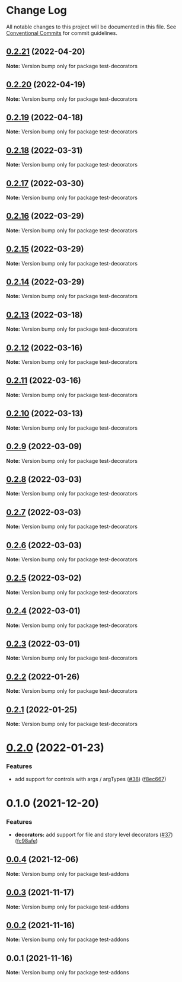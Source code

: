 # Change Log

All notable changes to this project will be documented in this file.
See [Conventional Commits](https://conventionalcommits.org) for commit guidelines.

## [0.2.21](https://github.com/tajo/ladle/compare/test-decorators@0.2.20...test-decorators@0.2.21) (2022-04-20)

**Note:** Version bump only for package test-decorators

## [0.2.20](https://github.com/tajo/ladle/compare/test-decorators@0.2.19...test-decorators@0.2.20) (2022-04-19)

**Note:** Version bump only for package test-decorators

## [0.2.19](https://github.com/tajo/ladle/compare/test-decorators@0.2.18...test-decorators@0.2.19) (2022-04-18)

**Note:** Version bump only for package test-decorators

## [0.2.18](https://github.com/tajo/ladle/compare/test-decorators@0.2.17...test-decorators@0.2.18) (2022-03-31)

**Note:** Version bump only for package test-decorators

## [0.2.17](https://github.com/tajo/ladle/compare/test-decorators@0.2.16...test-decorators@0.2.17) (2022-03-30)

**Note:** Version bump only for package test-decorators

## [0.2.16](https://github.com/tajo/ladle/compare/test-decorators@0.2.15...test-decorators@0.2.16) (2022-03-29)

**Note:** Version bump only for package test-decorators

## [0.2.15](https://github.com/tajo/ladle/compare/test-decorators@0.2.14...test-decorators@0.2.15) (2022-03-29)

**Note:** Version bump only for package test-decorators

## [0.2.14](https://github.com/tajo/ladle/compare/test-decorators@0.2.13...test-decorators@0.2.14) (2022-03-29)

**Note:** Version bump only for package test-decorators

## [0.2.13](https://github.com/tajo/ladle/compare/test-decorators@0.2.12...test-decorators@0.2.13) (2022-03-18)

**Note:** Version bump only for package test-decorators

## [0.2.12](https://github.com/tajo/ladle/compare/test-decorators@0.2.11...test-decorators@0.2.12) (2022-03-16)

**Note:** Version bump only for package test-decorators

## [0.2.11](https://github.com/tajo/ladle/compare/test-decorators@0.2.10...test-decorators@0.2.11) (2022-03-16)

**Note:** Version bump only for package test-decorators

## [0.2.10](https://github.com/tajo/ladle/compare/test-decorators@0.2.9...test-decorators@0.2.10) (2022-03-13)

**Note:** Version bump only for package test-decorators

## [0.2.9](https://github.com/tajo/ladle/compare/test-decorators@0.2.8...test-decorators@0.2.9) (2022-03-09)

**Note:** Version bump only for package test-decorators

## [0.2.8](https://github.com/tajo/ladle/compare/test-decorators@0.2.7...test-decorators@0.2.8) (2022-03-03)

**Note:** Version bump only for package test-decorators

## [0.2.7](https://github.com/tajo/ladle/compare/test-decorators@0.2.6...test-decorators@0.2.7) (2022-03-03)

**Note:** Version bump only for package test-decorators

## [0.2.6](https://github.com/tajo/ladle/compare/test-decorators@0.2.5...test-decorators@0.2.6) (2022-03-03)

**Note:** Version bump only for package test-decorators

## [0.2.5](https://github.com/tajo/ladle/compare/test-decorators@0.2.4...test-decorators@0.2.5) (2022-03-02)

**Note:** Version bump only for package test-decorators

## [0.2.4](https://github.com/tajo/ladle/compare/test-decorators@0.2.3...test-decorators@0.2.4) (2022-03-01)

**Note:** Version bump only for package test-decorators

## [0.2.3](https://github.com/tajo/ladle/compare/test-decorators@0.2.2...test-decorators@0.2.3) (2022-03-01)

**Note:** Version bump only for package test-decorators

## [0.2.2](https://github.com/tajo/ladle/compare/test-decorators@0.2.1...test-decorators@0.2.2) (2022-01-26)

**Note:** Version bump only for package test-decorators

## [0.2.1](https://github.com/tajo/ladle/compare/test-decorators@0.2.0...test-decorators@0.2.1) (2022-01-25)

**Note:** Version bump only for package test-decorators

# [0.2.0](https://github.com/tajo/ladle/compare/test-decorators@0.1.0...test-decorators@0.2.0) (2022-01-23)

### Features

- add support for controls with args / argTypes ([#38](https://github.com/tajo/ladle/issues/38)) ([f8ec667](https://github.com/tajo/ladle/commit/f8ec6679fe7fcd508ca445dbca449549920caba8))

# 0.1.0 (2021-12-20)

### Features

- **decorators:** add support for file and story level decorators ([#37](https://github.com/tajo/ladle/issues/37)) ([fc98afe](https://github.com/tajo/ladle/commit/fc98afe153d347ad11ef33092f8b8a834a7be996))

## [0.0.4](https://github.com/tajo/ladle/compare/test-addons@0.0.3...test-addons@0.0.4) (2021-12-06)

**Note:** Version bump only for package test-addons

## [0.0.3](https://github.com/tajo/ladle/compare/test-addons@0.0.2...test-addons@0.0.3) (2021-11-17)

**Note:** Version bump only for package test-addons

## [0.0.2](https://github.com/tajo/ladle/compare/test-addons@0.0.1...test-addons@0.0.2) (2021-11-16)

**Note:** Version bump only for package test-addons

## 0.0.1 (2021-11-16)

**Note:** Version bump only for package test-addons
